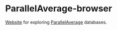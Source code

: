 # ParallelAverage-browser
[Website](https://heikman.github.io/ParallelAverage-browser/) for exploring [ParallelAverage](https://github.com/Heikman/ParallelAverage) databases.
